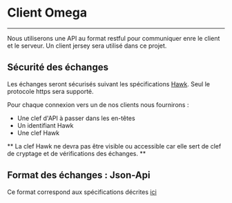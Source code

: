 # Client Omega
---

Nous utiliserons une API au format restful pour communiquer enre le client et le serveur. Un client jersey sera utilisé dans ce projet.

## Sécurité des échanges

Les échanges seront sécurisés suivant les spécifications [Hawk](https://github.com/hueniverse/hawk). Seul le protocole https sera supporté.

Pour chaque connexion vers un de nos clients nous fournirons :

* Une clef d'API à passer dans les en-têtes
* Un identifiant Hawk
* Une clef Hawk

** La clef Hawk ne devra pas être visible ou accessible car elle sert de clef de cryptage et de vérifications des échanges. **

## Format des échanges : Json-Api

Ce format correspond aux spécifications décrites [ici](https://jsonapi.org/format/1.0/)
